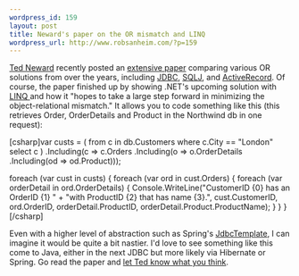 ```yaml
--- 
wordpress_id: 159
layout: post
title: Neward's paper on the OR mismatch and LINQ
wordpress_url: http://www.robsanheim.com/?p=159
---
```

<a href="http://blogs.tedneward.com/">Ted Neward</a> recently posted an <a href="http://msdn.microsoft.com/netframework/default.aspx?pull=/library/en-us/dndotnet/html/linqcomparisons.asp">extensive paper</a> comparing various OR solutions from over the years, including <a href="http://java.sun.com/products/jdbc/">JDBC</a>, <a href="http://www.service-architecture.com/database/articles/sqlj.html">SQLJ</a>, and <a href="http://wiki.rubyonrails.com/rails/pages/ActiveRecord">ActiveRecord</a>.  Of course, the paper finished up by showing .NET's upcoming solution with <a href="http://msdn.microsoft.com/netframework/future/linq/">LINQ </a>and how it "hopes to take a large step forward in minimizing the object-relational mismatch."  It allows you to code something like this (this retrieves Order, OrderDetails and Product in the Northwind db in one request):

[csharp]var custs = (
  from c in db.Customers
  where c.City == "London"
  select c )
  .Including(c => c.Orders
    .Including(o => o.OrderDetails
      .Including(od => od.Product)));

foreach (var cust in custs) {
  foreach (var ord in cust.Orders) {
    foreach (var orderDetail in ord.OrderDetails) {
      Console.WriteLine("CustomerID {0} has an OrderID {1} " + 
                        "with ProductID {2} that has name {3}.",
                            cust.CustomerID, ord.OrderID,
                            orderDetail.ProductID,
                            orderDetail.Product.ProductName);
    }
  }
}[/csharp]

Even with a higher level of abstraction such as Spring's <a href="http://www.springframework.org/docs/api/org/springframework/jdbc/core/JdbcTemplate.html">JdbcTemplate</a>, I can imagine it would be quite a bit nastier.  I'd love to see something like this come to Java, either in the next JDBC but more likely via Hibernate or Spring.  Go read the paper and <a href="http://blogs.tedneward.com/2006/01/11/LINQ+Paper+Comments+And+Feedback.aspx">let Ted know what you think</a>.
